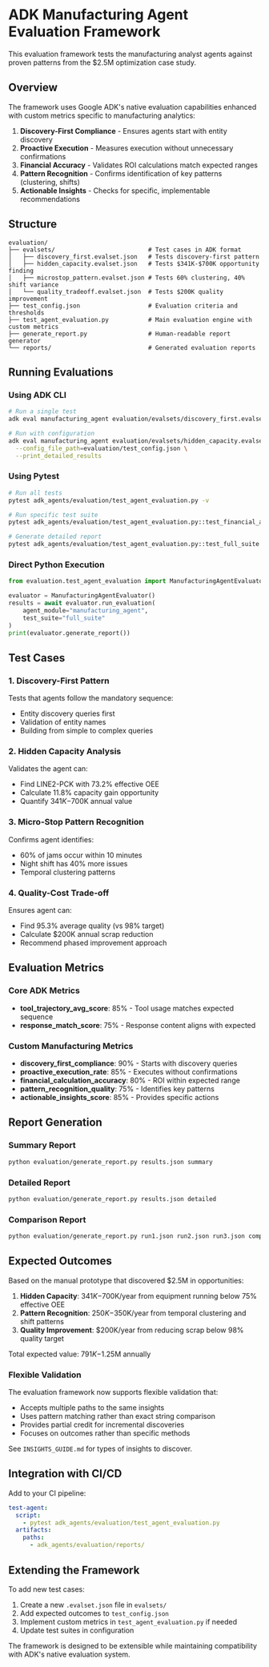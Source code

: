 # ADK Manufacturing Agent Evaluation Framework

This evaluation framework tests the manufacturing analyst agents against proven patterns from the $2.5M optimization case study.

## Overview

The framework uses Google ADK's native evaluation capabilities enhanced with custom metrics specific to manufacturing analytics:

1. **Discovery-First Compliance** - Ensures agents start with entity discovery
2. **Proactive Execution** - Measures execution without unnecessary confirmations  
3. **Financial Accuracy** - Validates ROI calculations match expected ranges
4. **Pattern Recognition** - Confirms identification of key patterns (clustering, shifts)
5. **Actionable Insights** - Checks for specific, implementable recommendations

## Structure

```
evaluation/
├── evalsets/                          # Test cases in ADK format
│   ├── discovery_first.evalset.json   # Tests discovery-first pattern
│   ├── hidden_capacity.evalset.json   # Tests $341K-$700K opportunity finding
│   ├── microstop_pattern.evalset.json # Tests 60% clustering, 40% shift variance
│   └── quality_tradeoff.evalset.json  # Tests $200K quality improvement
├── test_config.json                   # Evaluation criteria and thresholds
├── test_agent_evaluation.py           # Main evaluation engine with custom metrics
├── generate_report.py                 # Human-readable report generator
└── reports/                           # Generated evaluation reports
```

## Running Evaluations

### Using ADK CLI

```bash
# Run a single test
adk eval manufacturing_agent evaluation/evalsets/discovery_first.evalset.json

# Run with configuration
adk eval manufacturing_agent evaluation/evalsets/hidden_capacity.evalset.json \
  --config_file_path=evaluation/test_config.json \
  --print_detailed_results
```

### Using Pytest

```bash
# Run all tests
pytest adk_agents/evaluation/test_agent_evaluation.py -v

# Run specific test suite
pytest adk_agents/evaluation/test_agent_evaluation.py::test_financial_analysis -v

# Generate detailed report
pytest adk_agents/evaluation/test_agent_evaluation.py::test_full_suite -v -s
```

### Direct Python Execution

```python
from evaluation.test_agent_evaluation import ManufacturingAgentEvaluator

evaluator = ManufacturingAgentEvaluator()
results = await evaluator.run_evaluation(
    agent_module="manufacturing_agent",
    test_suite="full_suite"
)
print(evaluator.generate_report())
```

## Test Cases

### 1. Discovery-First Pattern
Tests that agents follow the mandatory sequence:
- Entity discovery queries first
- Validation of entity names
- Building from simple to complex queries

### 2. Hidden Capacity Analysis  
Validates the agent can:
- Find LINE2-PCK with 73.2% effective OEE
- Calculate 11.8% capacity gain opportunity
- Quantify $341K-$700K annual value

### 3. Micro-Stop Pattern Recognition
Confirms agent identifies:
- 60% of jams occur within 10 minutes
- Night shift has 40% more issues
- Temporal clustering patterns

### 4. Quality-Cost Trade-off
Ensures agent can:
- Find 95.3% average quality (vs 98% target)
- Calculate $200K annual scrap reduction
- Recommend phased improvement approach

## Evaluation Metrics

### Core ADK Metrics
- **tool_trajectory_avg_score**: 85% - Tool usage matches expected sequence
- **response_match_score**: 75% - Response content aligns with expected

### Custom Manufacturing Metrics
- **discovery_first_compliance**: 90% - Starts with discovery queries
- **proactive_execution_rate**: 85% - Executes without confirmations
- **financial_calculation_accuracy**: 80% - ROI within expected range
- **pattern_recognition_quality**: 75% - Identifies key patterns
- **actionable_insights_score**: 85% - Provides specific actions

## Report Generation

### Summary Report
```bash
python evaluation/generate_report.py results.json summary
```

### Detailed Report
```bash
python evaluation/generate_report.py results.json detailed
```

### Comparison Report
```bash
python evaluation/generate_report.py run1.json run2.json run3.json comparison
```

## Expected Outcomes

Based on the manual prototype that discovered $2.5M in opportunities:

1. **Hidden Capacity**: $341K-$700K/year from equipment running below 75% effective OEE
2. **Pattern Recognition**: $250K-$350K/year from temporal clustering and shift patterns
3. **Quality Improvement**: $200K/year from reducing scrap below 98% quality target

Total expected value: $791K-$1.25M annually

### Flexible Validation

The evaluation framework now supports flexible validation that:
- Accepts multiple paths to the same insights
- Uses pattern matching rather than exact string comparison
- Provides partial credit for incremental discoveries
- Focuses on outcomes rather than specific methods

See `INSIGHTS_GUIDE.md` for types of insights to discover.

## Integration with CI/CD

Add to your CI pipeline:

```yaml
test-agent:
  script:
    - pytest adk_agents/evaluation/test_agent_evaluation.py
  artifacts:
    paths:
      - adk_agents/evaluation/reports/
```

## Extending the Framework

To add new test cases:

1. Create a new `.evalset.json` file in `evalsets/`
2. Add expected outcomes to `test_config.json`
3. Implement custom metrics in `test_agent_evaluation.py` if needed
4. Update test suites in configuration

The framework is designed to be extensible while maintaining compatibility with ADK's native evaluation system.